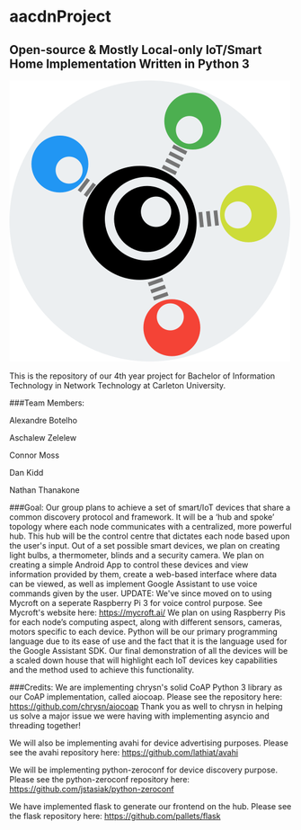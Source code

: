 # aacdnProject
## Open-source & Mostly Local-only IoT/Smart Home Implementation Written in Python 3

![Logo Image](/static/images/LogoBigBack.png)

This is the repository of our 4th year project for Bachelor of Information Technology in Network Technology at Carleton University.

###Team Members:

Alexandre Botelho

Aschalew Zelelew

Connor Moss

Dan Kidd

Nathan Thanakone


###Goal:
Our group plans to achieve a set of smart/IoT devices that share a common discovery protocol and framework. It will be a ‘hub and spoke’ topology where each node communicates with a centralized, more powerful hub. This hub will be the control centre that dictates each node based upon the user's input.
Out of a set possible smart devices, we plan on creating light bulbs, a thermometer, blinds and a security camera. We plan on creating a simple Android App to control these devices and view information provided by them, create a web-based interface where data can be viewed, as well as implement Google Assistant to use voice commands given by the user. UPDATE: We've since moved on to using Mycroft on a seperate Raspberry Pi 3 for voice control purpose. See Mycroft's website here: https://mycroft.ai/
We plan on using Raspberry Pis for each node’s computing aspect, along with different sensors, cameras, motors specific to each device.  Python will be our primary programming language due to its ease of use and the fact that it is the language used for the Google Assistant SDK.
Our final demonstration of all the devices will be a scaled down house that will highlight each IoT devices key capabilities and the method used to achieve this functionality.

###Credits:
We are implementing chrysn's solid CoAP Python 3 library as our CoAP implementation, called aiocoap. Please see the repository here: https://github.com/chrysn/aiocoap
Thank you as well to chrysn in helping us solve a major issue we were having with implementing asyncio and threading together!

We will also be implementing avahi for device advertising purposes. Please see the avahi repository here: https://github.com/lathiat/avahi

We will be implementing python-zeroconf for device discovery purpose. Please see the python-zeroconf repository here: https://github.com/jstasiak/python-zeroconf

We have implemented flask to generate our frontend on the hub. Please see the flask repository here: https://github.com/pallets/flask
